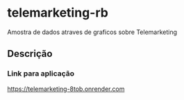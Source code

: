 # telemarketing-rb
Amostra de dados atraves de graficos sobre Telemarketing

## Descrição


### Link para aplicação
https://telemarketing-8tob.onrender.com
